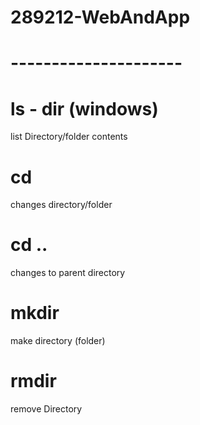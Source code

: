 # 289212-WebAndApp

# ---------------------

# ls - dir (windows)
list Directory/folder contents

# cd
changes directory/folder

# cd ..
changes to parent directory

# mkdir
make directory (folder)

# rmdir
remove Directory
